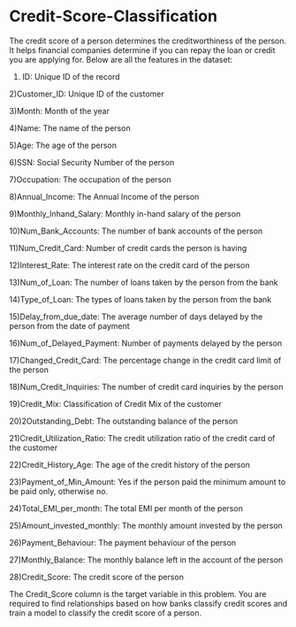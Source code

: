 # Credit-Score-Classification
The credit score of a person determines the creditworthiness of the person. It helps financial companies determine if you can repay the loan or credit you are applying for.
Below are all the features in the dataset:
1) ID: Unique ID of the record
 
2)Customer_ID: Unique ID of the customer

3)Month: Month of the year

4)Name: The name of the person

5)Age: The age of the person

6)SSN: Social Security Number of the person

7)Occupation: The occupation of the person

8)Annual_Income: The Annual Income of the person

9)Monthly_Inhand_Salary: Monthly in-hand salary of the person

10)Num_Bank_Accounts: The number of bank accounts of the person

11)Num_Credit_Card: Number of credit cards the person is having

12)Interest_Rate: The interest rate on the credit card of the person

13)Num_of_Loan: The number of loans taken by the person from the bank

14)Type_of_Loan: The types of loans taken by the person from the bank

15)Delay_from_due_date: The average number of days delayed by the person from the date of payment

16)Num_of_Delayed_Payment: Number of payments delayed by the person

17)Changed_Credit_Card: The percentage change in the credit card limit of the person

18)Num_Credit_Inquiries: The number of credit card inquiries by the person

19)Credit_Mix: Classification of Credit Mix of the customer

20)2Outstanding_Debt: The outstanding balance of the person

21)Credit_Utilization_Ratio: The credit utilization ratio of the credit card of the customer

22)Credit_History_Age: The age of the credit history of the person

23)Payment_of_Min_Amount: Yes if the person paid the minimum amount to be paid only, otherwise no.

24)Total_EMI_per_month: The total EMI per month of the person

25)Amount_invested_monthly: The monthly amount invested by the person

26)Payment_Behaviour: The payment behaviour of the person

27)Monthly_Balance: The monthly balance left in the account of the person

28)Credit_Score: The credit score of the person

The Credit_Score column is the target variable in this problem. You are required to find relationships based on how banks classify credit scores and train a model to classify the credit score of a person.
